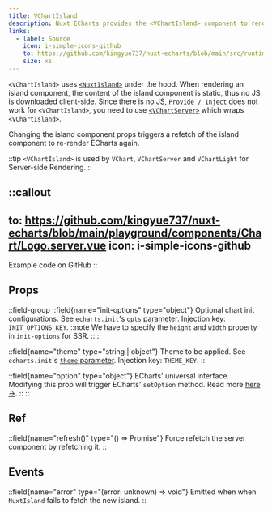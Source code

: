 ```yaml
---
title: VChartIsland
description: Nuxt ECharts provides the <VChartIsland> component to render a non-interactive ECharts SVG without any client JS.
links:
  - label: Source
    icon: i-simple-icons-github
    to: https://github.com/kingyue737/nuxt-echarts/blob/main/src/runtime/components/VChartIsland.vue
    size: xs
---
```


`<VChartIsland>` uses [`<NuxtIsland>`](https://nuxt.com/docs/api/components/nuxt-island) under the hood. When rendering an island component, the content of the island component is static, thus no JS is downloaded client-side. Since there is no JS, [`Provide / Inject`](/guides/provide-inject) does not work for `<VChartIsland>`, you need to use [`<VChartServer>`](/components/v-chart-server) which wraps `<VChartIsland>`.

Changing the island component props triggers a refetch of the island component to re-render ECharts again.

::tip
`<VChartIsland>` is used by `VChart`, `VChartServer` and `VChartLight` for Server-side Rendering.
::

::callout
---
to: https://github.com/kingyue737/nuxt-echarts/blob/main/playground/components/Chart/Logo.server.vue
icon: i-simple-icons-github
---
Example code on GitHub
::

## Props

::field-group
  ::field{name="init-options" type="object"}
    Optional chart init configurations. See `echarts.init`'s  [`opts` parameter](https://echarts.apache.org/en/api.html#echarts.init). Injection key: `INIT_OPTIONS_KEY`.
    ::note
      We have to specify the `height` and `width` property in `init-options` for SSR.
    ::
  ::

  ::field{name="theme" type="string | object"}
    Theme to be applied. See `echarts.init`'s [`theme` parameter](https://echarts.apache.org/en/api.html#echarts.init). Injection key: `THEME_KEY`.
  ::

  ::field{name="option" type="object"}
    ECharts' universal interface. Modifying this prop will trigger ECharts' `setOption` method. Read more [here →](https://echarts.apache.org/en/option.html).
  ::
::

## Ref

::field{name="refresh()" type="() => Promise<void>"}
  Force refetch the server component by refetching it.
::

## Events

::field{name="error" type="(error: unknown) => void"}
  Emitted when when `NuxtIsland` fails to fetch the new island.
::
